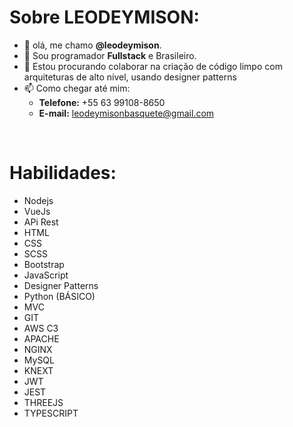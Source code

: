 <strong><h1>Sobre LEODEYMISON:</h1></strong>
- 👋 olá, me chamo <strong>@leodeymison</strong>.
- 👀 Sou programador <strong>Fullstack</strong> e Brasileiro.
- 💞️ Estou procurando colaborar na criação de código limpo com arquiteturas de alto nível, usando designer patterns
- 📫 Como chegar até mim:<br>
  - <strong>Telefone:</strong> +55 63 99108-8650 <br>
  - <strong>E-mail:</strong> leodeymisonbasquete@gmail.com

<br>
<strong><h1>Habilidades:</h1></strong>

- Nodejs
- VueJs
- APi Rest
- HTML
- CSS
- SCSS
- Bootstrap
- JavaScript
- Designer Patterns
- Python (BÁSICO)
- MVC
- GIT
- AWS C3
- APACHE
- NGINX
- MySQL
- KNEXT
- JWT
- JEST
- THREEJS
- TYPESCRIPT
